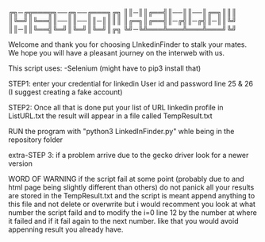 ╔╗─╔╦═══╦╗──╔╗──╔═══╗╔╗
║║─║║╔══╣║──║║──║╔═╗║║║
║╚═╝║╚══╣║──║║──║║─║║║║
║╔═╗║╔══╣║─╔╣║─╔╣║─║║╚╝
║║─║║╚══╣╚═╝║╚═╝║╚═╝║╔╗
╚╝─╚╩═══╩═══╩═══╩═══╝╚╝

Welcome and thank you for choosing LInkedinFinder to stalk your mates.
We hope you will have a pleasant journey on the interweb with us.

This script uses:
-Selenium (might have to pip3 install that)

STEP1: enter your credential for linkedin User id and password  line 25 & 26
      (I suggest creating a fake account)

STEP2: Once all that is done put your list of URL linkedin profile in ListURL.txt
       the result will appear in a file called TempResult.txt

RUN the program with "python3 LinkedInFinder.py" whle being in the repository folder

extra-STEP 3: if a problem arrive due to the gecko driver look for a newer version

WORD OF WARNING
if the script fail at some point (probably due to and html page being slightly different than others)
do not panick all your results are stored in the TempResult.txt and the script is meant append anything to this file and not delete or overwrite
but i would recomment you look at what number the script faild and to modify the i=0 line 12 by the number at where it failed and  if it fail again to the next number.
like that you would avoid appenning result you already have.

